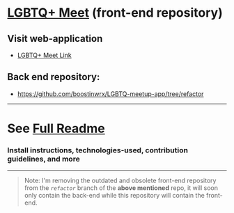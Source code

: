 #  [LGBTQ+ Meet](https://lgbtq-meetups.herokuapp.com/) (front-end repository)
 
## Visit web-application
* [LGBTQ+ Meet Link](https://lgbtq-meetups.herokuapp.com/) 



## Back end repository: 
* https://github.com/boostinwrx/LGBTQ-meetup-app/tree/refactor

---

# See [Full Readme](https://github.com/boostinwrx/LGBTQ-meetup-app/refactor)

### Install instructions, technologies-used, contribution guidelines, and more

---


> Note: I'm removing the outdated and obsolete front-end repository from the *`refactor`* branch of the **above mentioned** repo, it will soon only contain the back-end while this repository will contain the front-end.
